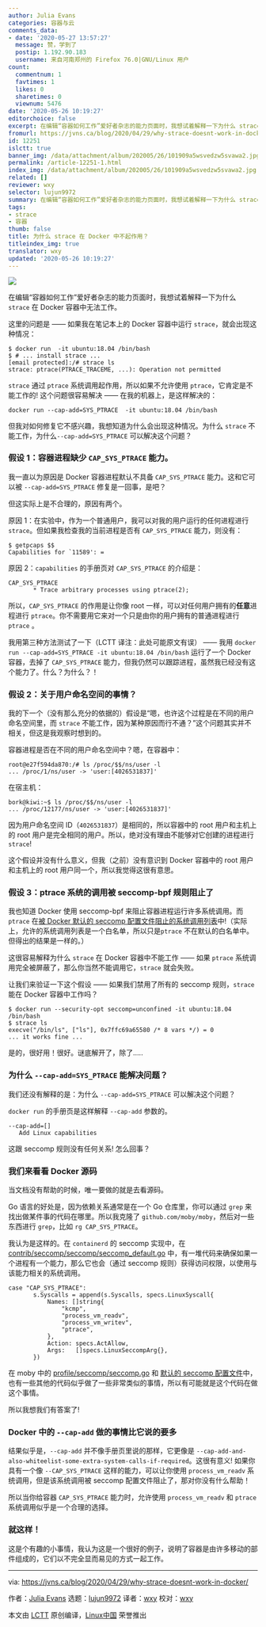 ```yaml
---
author: Julia Evans
categories: 容器与云
comments_data:
- date: '2020-05-27 13:57:27'
  message: 赞，学到了
  postip: 1.192.90.183
  username: 来自河南郑州的 Firefox 76.0|GNU/Linux 用户
count:
  commentnum: 1
  favtimes: 1
  likes: 0
  sharetimes: 0
  viewnum: 5476
date: '2020-05-26 10:19:27'
editorchoice: false
excerpt: 在编辑“容器如何工作”爱好者杂志的能力页面时，我想试着解释一下为什么 strace 在 Docker 容器中无法工作。
fromurl: https://jvns.ca/blog/2020/04/29/why-strace-doesnt-work-in-docker/
id: 12251
islctt: true
banner_img: /data/attachment/album/202005/26/101909a5wsvedzw5svawa2.jpg
permalink: /article-12251-1.html
index_img: /data/attachment/album/202005/26/101909a5wsvedzw5svawa2.jpg.thumb.jpg
related: []
reviewer: wxy
selector: lujun9972
summary: 在编辑“容器如何工作”爱好者杂志的能力页面时，我想试着解释一下为什么 strace 在 Docker 容器中无法工作。
tags:
- strace
- 容器
thumb: false
title: 为什么 strace 在 Docker 中不起作用？
titleindex_img: true
translator: wxy
updated: '2020-05-26 10:19:27'
---
```


![](/data/attachment/album/202005/26/101909a5wsvedzw5svawa2.jpg)


在编辑“容器如何工作”爱好者杂志的能力页面时，我想试着解释一下为什么 `strace` 在 Docker 容器中无法工作。


这里的问题是 —— 如果我在笔记本上的 Docker 容器中运行 `strace`，就会出现这种情况：



```
$ docker run  -it ubuntu:18.04 /bin/bash
$ # ... install strace ...
[email protected]:/# strace ls
strace: ptrace(PTRACE_TRACEME, ...): Operation not permitted
```

`strace` 通过 `ptrace` 系统调用起作用，所以如果不允许使用 `ptrace`，它肯定是不能工作的! 这个问题很容易解决 —— 在我的机器上，是这样解决的：



```
docker run --cap-add=SYS_PTRACE  -it ubuntu:18.04 /bin/bash
```

但我对如何修复它不感兴趣，我想知道为什么会出现这种情况。为什么 `strace` 不能工作，为什么`--cap-add=SYS_PTRACE` 可以解决这个问题？


### 假设 1：容器进程缺少 `CAP_SYS_PTRACE` 能力。


我一直以为原因是 Docker 容器进程默认不具备 `CAP_SYS_PTRACE` 能力。这和它可以被 `--cap-add=SYS_PTRACE` 修复是一回事，是吧？


但这实际上是不合理的，原因有两个。


原因 1：在实验中，作为一个普通用户，我可以对我的用户运行的任何进程进行 `strace`。但如果我检查我的当前进程是否有 `CAP_SYS_PTRACE` 能力，则没有：



```
$ getpcaps $$
Capabilities for `11589': =
```

原因 2：`capabilities` 的手册页对 `CAP_SYS_PTRACE` 的介绍是：



```
CAP_SYS_PTRACE
       * Trace arbitrary processes using ptrace(2);
```

所以，`CAP_SYS_PTRACE` 的作用是让你像 root 一样，可以对任何用户拥有的**任意**进程进行 `ptrace`。你不需要用它来对一个只是由你的用户拥有的普通进程进行 `ptrace` 。


我用第三种方法测试了一下（LCTT 译注：此处可能原文有误） —— 我用 `docker run --cap-add=SYS_PTRACE -it ubuntu:18.04 /bin/bash` 运行了一个 Docker 容器，去掉了 `CAP_SYS_PTRACE` 能力，但我仍然可以跟踪进程，虽然我已经没有这个能力了。什么？为什么？！


### 假设 2：关于用户命名空间的事情？


我的下一个（没有那么充分的依据的）假设是“嗯，也许这个过程是在不同的用户命名空间里，而 `strace` 不能工作，因为某种原因而行不通？”这个问题其实并不相关，但这是我观察时想到的。


容器进程是否在不同的用户命名空间中？嗯，在容器中：



```
root@e27f594da870:/# ls /proc/$$/ns/user -l
... /proc/1/ns/user -> 'user:[4026531837]'
```

在宿主机：



```
bork@kiwi:~$ ls /proc/$$/ns/user -l
... /proc/12177/ns/user -> 'user:[4026531837]'
```

因为用户命名空间 ID（`4026531837`）是相同的，所以容器中的 root 用户和主机上的 root 用户是完全相同的用户。所以，绝对没有理由不能够对它创建的进程进行 `strace`!


这个假设并没有什么意义，但我（之前）没有意识到 Docker 容器中的 root 用户和主机上的 root 用户同一个，所以我觉得这很有意思。


### 假设 3：ptrace 系统的调用被 seccomp-bpf 规则阻止了


我也知道 Docker 使用 seccomp-bpf 来阻止容器进程运行许多系统调用。而 `ptrace` 在[被 Docker 默认的 seccomp 配置文件阻止的系统调用列表](https://docs.docker.com/engine/security/seccomp/)中!（实际上，允许的系统调用列表是一个白名单，所以只是`ptrace` 不在默认的白名单中。但得出的结果是一样的。）


这很容易解释为什么 `strace` 在 Docker 容器中不能工作 —— 如果 `ptrace` 系统调用完全被屏蔽了，那么你当然不能调用它，`strace` 就会失败。


让我们来验证一下这个假设 —— 如果我们禁用了所有的 seccomp 规则，`strace` 能在 Docker 容器中工作吗？



```
$ docker run --security-opt seccomp=unconfined -it ubuntu:18.04  /bin/bash
$ strace ls
execve("/bin/ls", ["ls"], 0x7ffc69a65580 /* 8 vars */) = 0
... it works fine ...
```

是的，很好用！很好。谜底解开了，除了…..


### 为什么 `--cap-add=SYS_PTRACE` 能解决问题？


我们还没有解释的是：为什么 `--cap-add=SYS_PTRACE` 可以解决这个问题？


`docker run` 的手册页是这样解释 `--cap-add` 参数的。



```
--cap-add=[]
   Add Linux capabilities
```

这跟 seccomp 规则没有任何关系! 怎么回事？


### 我们来看看 Docker 源码


当文档没有帮助的时候，唯一要做的就是去看源码。


Go 语言的好处是，因为依赖关系通常是在一个 Go 仓库里，你可以通过 `grep` 来找出做某件事的代码在哪里。所以我克隆了 `github.com/moby/moby`，然后对一些东西进行 `grep`，比如 `rg CAP_SYS_PTRACE`。


我认为是这样的。在 `containerd` 的 seccomp 实现中，在 [contrib/seccomp/seccomp/seccomp\_default.go](https://github.com/containerd/containerd/blob/4be98fa28b62e8a012491d655a4d6818ef87b080/contrib/seccomp/seccomp_default.go#L527-L537) 中，有一堆代码来确保如果一个进程有一个能力，那么它也会（通过 seccomp 规则）获得访问权限，以使用与该能力相关的系统调用。



```
case "CAP_SYS_PTRACE":
       s.Syscalls = append(s.Syscalls, specs.LinuxSyscall{
           Names: []string{
               "kcmp",
               "process_vm_readv",
               "process_vm_writev",
               "ptrace",
           },
           Action: specs.ActAllow,
           Args:   []specs.LinuxSeccompArg{},
       })
```

在 moby 中的 [profile/seccomp/seccomp.go](https://github.com/moby/moby/blob/cc0dfb6e7b22ad120c60a9ce770ea15415767cf9/profiles/seccomp/seccomp.go#L126-L132) 和 [默认的 seccomp 配置文件](https://github.com/moby/moby/blob/master/profiles/seccomp/default.json#L723-L739)中，也有一些其他的代码似乎做了一些非常类似的事情，所以有可能就是这个代码在做这个事情。


所以我想我们有答案了!


### Docker 中的 `--cap-add` 做的事情比它说的要多


结果似乎是，`--cap-add` 并不像手册页里说的那样，它更像是 `--cap-add-and-also-whiteelist-some-extra-system-calls-if-required`。这很有意义! 如果你具有一个像 `--CAP_SYS_PTRACE` 这样的能力，可以让你使用 `process_vm_readv` 系统调用，但是该系统调用被 seccomp 配置文件阻止了，那对你没有什么帮助！


所以当你给容器 `CAP_SYS_PTRACE` 能力时，允许使用 `process_vm_readv` 和 `ptrace` 系统调用似乎是一个合理的选择。


### 就这样！


这是个有趣的小事情，我认为这是一个很好的例子，说明了容器是由许多移动的部件组成的，它们以不完全显而易见的方式一起工作。




---


via: <https://jvns.ca/blog/2020/04/29/why-strace-doesnt-work-in-docker/>


作者：[Julia Evans](https://jvns.ca/) 选题：[lujun9972](https://github.com/lujun9972) 译者：[wxy](https://github.com/wxy) 校对：[wxy](https://github.com/wxy)


本文由 [LCTT](https://github.com/LCTT/TranslateProject) 原创编译，[Linux中国](https://linux.cn/) 荣誉推出